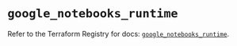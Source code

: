 # `google_notebooks_runtime`

Refer to the Terraform Registry for docs: [`google_notebooks_runtime`](https://registry.terraform.io/providers/hashicorp/google/6.29.0/docs/resources/notebooks_runtime).
